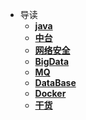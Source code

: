 <!-- docs/_sidebar.md -->
* 导读
	* [**java**](java/README.md)
	* [**中台**](中台/README.md)
	* [**网络安全**](网络安全/REDEME) 
	* [**BigData**](BigData/README.md)
	* [**MQ**](MQ/README.md)
	* [**DataBase**](DataBase/README.md)
	* [**Docker**](Docker/README.md)
	* [**干货**](干货/README.md)

